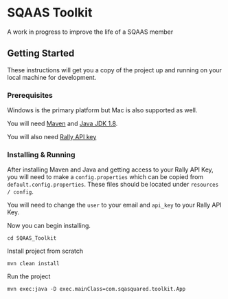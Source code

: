 # SQAAS Toolkit

A work in progress to improve the life of a SQAAS member

## Getting Started

These instructions will get you a copy of the project up and running on your local machine for development.

### Prerequisites

Windows is the primary platform but Mac is also supported as well.

You will need [Maven](https://maven.apache.org/install.html) and [Java JDK 1.8](http://www.oracle.com/technetwork/java/javase/downloads/jdk8-downloads-2133151.html).

You will also need [Rally API key](https://rally1.rallydev.com/login)

### Installing & Running

After installing Maven and Java and getting access to your Rally API Key, you will need to make a `config.properties` which can be copied from `default.config.properties`. These files should be located under `resources / config`.

You will need to change the `user` to your email and `api_key` to your Rally API Key.

Now you can begin installing.

```
cd SQAAS_Toolkit
```

Install project from scratch

```
mvn clean install
```

Run the project

```
mvn exec:java -D exec.mainClass=com.sqasquared.toolkit.App
```
